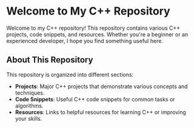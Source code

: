 # Welcome to My C++ Repository

Welcome to my C++ repository! This repository contains various C++ projects, code snippets, and resources. Whether you're a beginner or an experienced developer, I hope you find something useful here.

## About This Repository

This repository is organized into different sections:

- **Projects**: Major C++ projects that demonstrate various concepts and techniques.
- **Code Snippets**: Useful C++ code snippets for common tasks or algorithms.
- **Resources**: Links to helpful resources for learning C++ or improving your skills.
